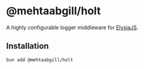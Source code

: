 # @mehtaabgill/holt

A highly configurable logger middleware for [ElysiaJS](https://elysiajs.com).

## Installation
```bash
bun add @mehtaabgill/holt
```